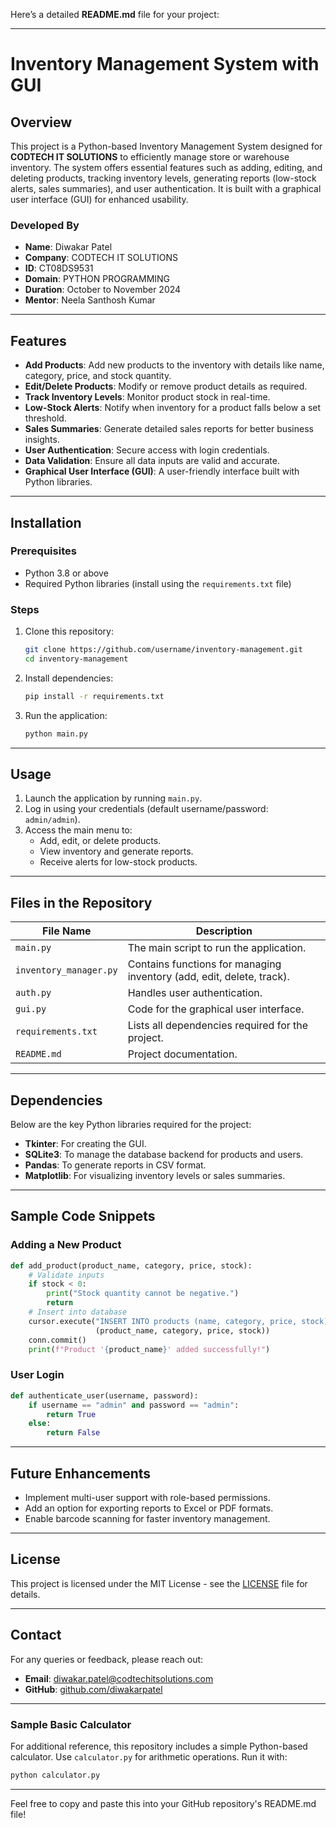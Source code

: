 Here’s a detailed **README.md** file for your project:

---

# Inventory Management System with GUI

## Overview

This project is a Python-based Inventory Management System designed for **CODTECH IT SOLUTIONS** to efficiently manage store or warehouse inventory. The system offers essential features such as adding, editing, and deleting products, tracking inventory levels, generating reports (low-stock alerts, sales summaries), and user authentication. It is built with a graphical user interface (GUI) for enhanced usability.

### Developed By
- **Name**: Diwakar Patel  
- **Company**: CODTECH IT SOLUTIONS  
- **ID**: CT08DS9531  
- **Domain**: PYTHON PROGRAMMING  
- **Duration**: October to November 2024  
- **Mentor**: Neela Santhosh Kumar  

---

## Features

- **Add Products**: Add new products to the inventory with details like name, category, price, and stock quantity.
- **Edit/Delete Products**: Modify or remove product details as required.
- **Track Inventory Levels**: Monitor product stock in real-time.
- **Low-Stock Alerts**: Notify when inventory for a product falls below a set threshold.
- **Sales Summaries**: Generate detailed sales reports for better business insights.
- **User Authentication**: Secure access with login credentials.
- **Data Validation**: Ensure all data inputs are valid and accurate.
- **Graphical User Interface (GUI)**: A user-friendly interface built with Python libraries.

---

## Installation

### Prerequisites
- Python 3.8 or above
- Required Python libraries (install using the `requirements.txt` file)

### Steps
1. Clone this repository:
   ```bash
   git clone https://github.com/username/inventory-management.git
   cd inventory-management
   ```
2. Install dependencies:
   ```bash
   pip install -r requirements.txt
   ```
3. Run the application:
   ```bash
   python main.py
   ```

---

## Usage

1. Launch the application by running `main.py`.
2. Log in using your credentials (default username/password: `admin/admin`).
3. Access the main menu to:
   - Add, edit, or delete products.
   - View inventory and generate reports.
   - Receive alerts for low-stock products.

---

## Files in the Repository

| **File Name**        | **Description**                                                                 |
|-----------------------|---------------------------------------------------------------------------------|
| `main.py`            | The main script to run the application.                                         |
| `inventory_manager.py` | Contains functions for managing inventory (add, edit, delete, track).          |
| `auth.py`            | Handles user authentication.                                                   |
| `gui.py`             | Code for the graphical user interface.                                          |
| `requirements.txt`   | Lists all dependencies required for the project.                               |
| `README.md`          | Project documentation.                                                         |

---

## Dependencies

Below are the key Python libraries required for the project:
- **Tkinter**: For creating the GUI.
- **SQLite3**: To manage the database backend for products and users.
- **Pandas**: To generate reports in CSV format.
- **Matplotlib**: For visualizing inventory levels or sales summaries.

---

## Sample Code Snippets

### Adding a New Product
```python
def add_product(product_name, category, price, stock):
    # Validate inputs
    if stock < 0:
        print("Stock quantity cannot be negative.")
        return
    # Insert into database
    cursor.execute("INSERT INTO products (name, category, price, stock) VALUES (?, ?, ?, ?)", 
                   (product_name, category, price, stock))
    conn.commit()
    print(f"Product '{product_name}' added successfully!")
```

### User Login
```python
def authenticate_user(username, password):
    if username == "admin" and password == "admin":
        return True
    else:
        return False
```

---

## Future Enhancements
- Implement multi-user support with role-based permissions.
- Add an option for exporting reports to Excel or PDF formats.
- Enable barcode scanning for faster inventory management.

---

## License

This project is licensed under the MIT License - see the [LICENSE](LICENSE) file for details.

---

## Contact

For any queries or feedback, please reach out:
- **Email**: diwakar.patel@codtechitsolutions.com
- **GitHub**: [github.com/diwakarpatel](https://github.com/diwakarpatel)

---

### Sample Basic Calculator

For additional reference, this repository includes a simple Python-based calculator. Use `calculator.py` for arithmetic operations. Run it with:
```bash
python calculator.py
```

--- 

Feel free to copy and paste this into your GitHub repository's README.md file!
